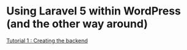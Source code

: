 # Using Laravel 5 within WordPress (and the other way around)

[Tutorial 1 : Creating the backend](http://rundef.com/using-laravel-within-wordpress-creating-backend)